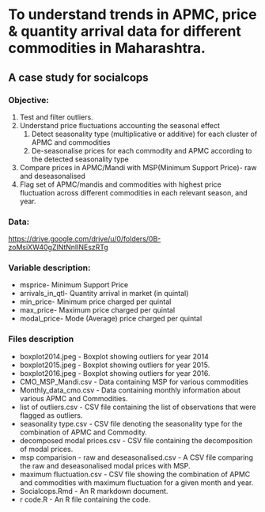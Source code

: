 # To understand trends in APMC, price &amp; quantity arrival data for different commodities in Maharashtra.
## A case study for socialcops

### Objective:

1. Test and filter outliers. 
2. Understand price fluctuations accounting the seasonal effect
    1. Detect seasonality type (multiplicative or additive) for each cluster of APMC and commodities
    2. De-seasonalise prices for each commodity and APMC according to the detected seasonality type
3. Compare prices in APMC/Mandi with MSP(Minimum Support Price)- raw and deseasonalised
4. Flag set of APMC/mandis and commodities with highest price fluctuation across different commodities in each relevant season, and year.

### Data: 
https://drive.google.com/drive/u/0/folders/0B-zoMsiXW40gZlNtNnlINEszRTg

### Variable description: 

* msprice- Minimum Support Price
* arrivals_in_qtl- Quantity arrival in market (in quintal)
* min_price- Minimum price charged per quintal
* max_price- Maximum price charged per quintal
* modal_price- Mode (Average) price charged per quintal


### Files description

* boxplot2014.jpeg - Boxplot showing outliers for year 2014
* boxplot2015.jpeg - Boxplot showing outliers for year 2015.
* boxplot2016.jpeg - Boxplot showing outliers for year 2016.
* CMO_MSP_Mandi.csv - Data containing MSP for various commodities
* Monthly_data_cmo.csv - Data containing monthly information about various APMC and Commodities.
* list of outliers.csv - CSV file containing the list of observations that were flagged as outliers.
* seasonality type.csv - CSV file denoting the seasonality type for the combination of APMC and Commodity.
* decomposed modal prices.csv - CSV file containing the decomposition of modal prices.
* msp comparision - raw and deseasonalised.csv - A CSV file comparing the raw and deseasonalised modal prices with MSP.
* maximum fluctuation.csv - CSV file showing the combination of APMC and commodities with maximum fluctuation for a given month and year.
* Socialcops.Rmd  - An R markdown document.
* r code.R - An R file containing the code.
